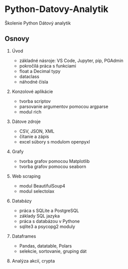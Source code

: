 # Python-Datovy-Analytik
Školenie Python Dátový analytik

## Osnovy

1. Úvod
   - základné násroje: VS Code, Jupyter, pip, PGAdmin
   - pokročilá práca s funkciami
   - float a Decimal typy
   - dataclass
   - náhodné čísla

2. Konzolové aplikácie
   - tvorba scriptov
   - parsovanie argumentov pomocou argparse
   - modul rich
   
3.  Dátove zdroje
    - CSV, JSON, XML
    - čítanie a zápis
    - excel súbory s modulom openpyxl

4. Grafy
    - tvorba grafov pomocou Matplotlib
    - tvorba grafov pomocou seaborn
   
5. Web scraping
   - modul BeautifulSoup4
   - modul selectolax  

6. Databázy
   - práca s SQLite a PostgreSQL
   - základy SQL jazyka
   - práca s databázou v Pythone
   - sqlite3 a psycopg2 moduly
  
7. Dataframes
   - Pandas, datatable, Polars
   - selekcie, sortovanie, gruping dát
  
8. Analýza akcií, crypta
   
